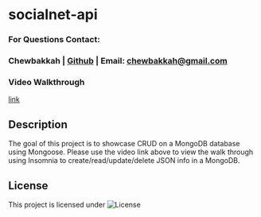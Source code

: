 # socialnet-api

### For Questions Contact:
### Chewbakkah | [Github](https://github.com/Chewbakkah) | Email: chewbakkah@gmail.com
### Video Walkthrough
[link](https://drive.google.com/file/d/1eaJ0Ry53l92jUGaLlXc5BXP4ugGoOxHK/view)
## Description
The goal of this project is to showcase CRUD on a MongoDB database using Mongoose.
Please use the video link above to view the walk through using Insomnia to create/read/update/delete JSON info in a MongoDB.

## License
  This project is licensed under
![License](https://img.shields.io/badge/License-MIT-blue.svg)
